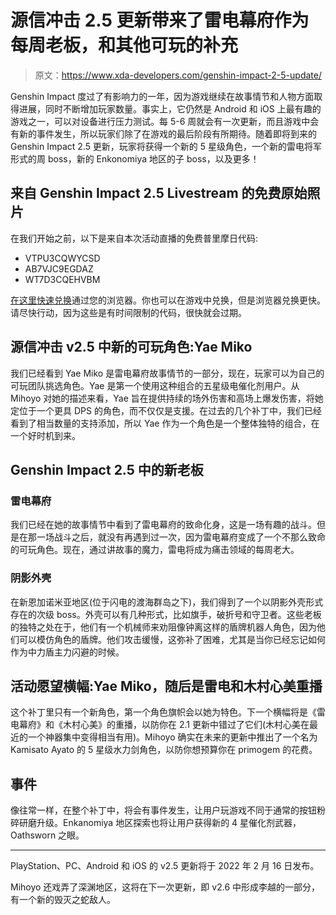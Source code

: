 # 源信冲击 2.5 更新带来了雷电幕府作为每周老板，和其他可玩的补充

> 原文：<https://www.xda-developers.com/genshin-impact-2-5-update/>

Genshin Impact 度过了有影响力的一年，因为游戏继续在故事情节和人物方面取得进展，同时不断增加玩家数量。事实上，它仍然是 Android 和 iOS 上最有趣的游戏之一，可以对设备进行压力测试。每 5-6 周就会有一次更新，而且游戏中会有新的事件发生，所以玩家们除了在游戏的最后阶段有所期待。随着即将到来的 Genshin Impact 2.5 更新，玩家将获得一个新的 5 星级角色，一个新的雷电将军形式的周 boss，新的 Enkonomiya 地区的子 boss，以及更多！

## 来自 Genshin Impact 2.5 Livestream 的免费原始照片

在我们开始之前，以下是来自本次活动直播的免费普里摩日代码:

*   VTPU3CQWYCSD
*   AB7VJC9EGDAZ
*   WT7D3CQEHVBM

[在这里快速兑换](https://genshin.mihoyo.com/en/gift)通过您的浏览器。你也可以在游戏中兑换，但是浏览器兑换更快。请尽快行动，因为这些是有时间限制的代码，很快就会过期。

## 源信冲击 v2.5 中新的可玩角色:Yae Miko

我们已经看到 Yae Miko 是雷电幕府故事情节的一部分，现在，玩家可以为自己的可玩团队挑选角色。Yae 是第一个使用这种组合的五星级电催化剂用户。从 Mihoyo 对她的描述来看，Yae 旨在提供持续的场外伤害和高场上爆发伤害，将她定位于一个更具 DPS 的角色，而不仅仅是支援。在过去的几个补丁中，我们已经看到了相当数量的支持添加，所以 Yae 作为一个角色是一个整体独特的组合，在一个好时机到来。

## Genshin Impact 2.5 中的新老板

### 雷电幕府

我们已经在她的故事情节中看到了雷电幕府的致命化身，这是一场有趣的战斗。但是在那一场战斗之后，就没有再遇到过一次，因为雷电幕府变成了一个不那么致命的可玩角色。现在，通过讲故事的魔力，雷电将成为痛击领域的每周老大。

### 阴影外壳

在新恩加诺米亚地区(位于闪电的渡海群岛之下)，我们得到了一个以阴影外壳形式存在的次级 boss。外壳可以有几种形式，比如旗手，破折号和守卫者。这些老板的独特之处在于，他们有一个机械师来劝阻像钟离这样的盾牌机器人角色，因为他们可以模仿角色的盾牌。他们攻击缓慢，这弥补了困难，尤其是当你已经忘记如何作为中力盾主力闪避的时候。

## 活动愿望横幅:Yae Miko，随后是雷电和木村心美重播

这个补丁里只有一个新角色，第一个角色旗帜会以她为特色。下一个横幅将是《雷电幕府》和《木村心美》的重播，以防你在 2.1 更新中错过了它们(木村心美在最近的一个神器集中变得相当有用)。Mihoyo 确实在未来的更新中推出了一个名为 Kamisato Ayato 的 5 星级水力剑角色，以防你想预算你在 primogem 的花费。

## 事件

像往常一样，在整个补丁中，将会有事件发生，让用户玩游戏不同于通常的按钮粉碎研磨升级。Enkanomiya 地区探索也将让用户获得新的 4 星催化剂武器，Oathsworn 之眼。

* * *

PlayStation、PC、Android 和 iOS 的 v2.5 更新将于 2022 年 2 月 16 日发布。

Mihoyo 还戏弄了深渊地区，这将在下一次更新，即 v2.6 中形成李越的一部分，有一个新的毁灭之蛇敌人。